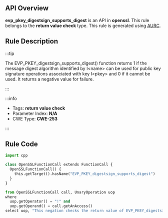 ---
---


## API Overview
**evp_pkey_digestsign_supports_digest** is an API in **openssl**. This rule belongs to the **return value check** type. This rule is generated using [AURC](../../tools/AURC).
## Rule Description

:::tip

The EVP_PKEY_digestsign_supports_digest() function returns 1 if the message digest algorithm identified by I\<name\> can be used for public key signature operations associated with key I\<pkey\> and 0 if it cannot be used. It returns a negative value for failure.

:::

:::info

- Tags: **return value check**
- Parameter Index: **N/A**
- CWE Type: **CWE-253**

:::

## Rule Code
```python
import cpp

class OpenSSLFunctionCall extends FunctionCall {
  OpenSSLFunctionCall() {
    this.getTarget().hasName("EVP_PKEY_digestsign_supports_digest")
  }
}

from OpenSSLFunctionCall call, UnaryOperation uop
where
  uop.getOperator() = "!" and
  uop.getOperand() = call.getAnAccess()
select uop, "This negation checks the return value of EVP_PKEY_digestsign_supports_digest."
```